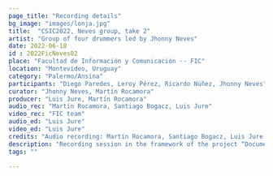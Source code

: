 ```yaml
---
page_title: "Recording details"
bg_image: "images/lonja.jpg"
title:  "CSIC2022, Neves group, take 2"  
artist: "Group of four drummers led by Jhonny Neves"  
date: 2022-06-18
id : 2022FicNeves02
place: "Facultad de Información y Comunicación -- FIC"  
location: "Montevideo, Uruguay"  
category: "Palermo/Ansina"  
participants: "Diego Paredes, Leroy Pérez, Ricardo Núñez, Jhonny Neves"  
curator: "Jhonny Neves, Martín Rocamora"  
producer: "Luis Jure, Martín Rocamora"  
audio_rec: "Martín Rocamora, Santiago Bogacz, Luis Jure"  
video_rec: "FIC team"  
audio_ed: "Luis Jure"  
video_ed: "Luis Jure"  
credits: "Audio recording: Martín Rocamora, Santiago Bogacz, Luis Jure  \n Cameras: FIC team  \n Audio and video editing: Luis Jure"  
description: "Recording session in the framework of the project “Documentation and analysis of Uruguayan candombe drumming” conducted by Luis Jure and Martín Rocamora, funded by CSIC, the research agency of the University. The session was produced in collaboration with FIC."  
tags: ""  

---
```

